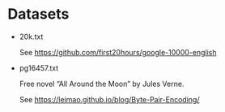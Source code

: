 # Datasets

- 20k.txt

    See https://github.com/first20hours/google-10000-english

- pg16457.txt

    Free novel “All Around the Moon” by Jules Verne. 
    
    See https://leimao.github.io/blog/Byte-Pair-Encoding/
